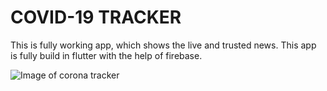 # COVID-19 TRACKER
This is fully working app, which shows the live and trusted news.
This app is fully build in flutter with the help of firebase.




![Image of corona tracker](https://drive.google.com/file/d/1-XbFubw1YPHW307sb366L27ROu5IXd3P/view?usp=share_link)
